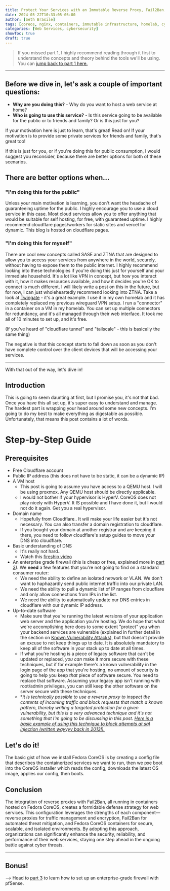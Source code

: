 ```yaml
---
title: Protect Your Services with an Immutable Reverse Proxy, Fail2Ban, and Cloudflare (Part 2)
date: 2024-05-22T10:33:05-05:00
author: [Seth Brasile]
tags: [coreos, nginx, containers, immutable infrastructure, homelab, cybersecurity, cloudflare]
categories: [Web Services, cybersecurity]
showToc: true
draft: true
---
```


>If you missed part 1, I highly recommend reading through it first to understand the concepts and theory behind the tools we'll be using. You can [jump back to part 1 here.][part 1]

---

## Before we dive in, let's ask a couple of important questions:

- **Why are you doing this?** - Why do you want to host a web service at home?
- **Who is going to use this service?** - Is this service going to be available for the public or to friends and family? Or is this just for you?

If your motivation here is just to learn, that's great! Read on! If your motivation is to provide some private services for friends and family, that's great too!

If this is just for you, or if you're doing this for public consumption, I would suggest you reconsider, because there are better options for both of these scenarios.

## There are better options when...

### "I'm doing this for the public"
Unless your main motivation is learning, you don't want the headache of guaranteeing uptime for the public. I highly encourage you to use a cloud service in this case. Most cloud services allow you to offer anything that would be suitable for self hosting, for free, with guaranteed uptime. I highly recommend cloudflare pages/workers for static sites and vercel for dynamic. This blog is hosted on cloudflare pages.

### "I'm doing this for myself"

There are cool new concepts called SASE and ZTNA that are designed to allow you to access your services from anywhere in the world, securely, without having to expose them to the public internet. I highly recommend looking into these technologies if you're doing this just for yourself and your immediate household. It's a lot like VPN in concept, but how you interact with it, how it makes resources available, and how it decides you're OK to connect is much different. I will likely write a post on this in the future, but for now, I can just wholeheartedly recommend looking into ZTNA. Take a look at [Twingate](https://www.twingate.com/) - it's a great example. I use it in my own homelab and it has completely replaced my previous wireguard VPN setup. I run a "connector" in a container on a VM in my homelab. You can set up multiple connectors for redundancy, and it's all managed through their web interface. It took me all of 10 minutes to set up, and it's free.

(If you've heard of "cloudflare tunnel" and "tailscale" - this is basically the same thing)

The negative is that this concept starts to fall down as soon as you don't have complete control over the client devices that will be accessing your services.

---

With that out of the way, let's dive in!

## Introduction

This is going to seem daunting at first, but I promise you, it's not that bad. Once you have this all set up, it's super easy to understand and manage. The hardest part is wrapping your head around some new concepts. I'm going to do my best to make everything as digestable as possible. Unfortunately, that means this post contains a lot of words.



# Step-by-Step Guide

## Prerequisites
- Free Cloudflare account
- Public IP address (this does not have to be static, it can be a dynamic IP)
- A VM host
  - This post is going to assume you have access to a QEMU host. I will be using proxmox. Any QEMU host should be directly applicable.
  - I would not bother if your hypervisor is HyperV. CoreOS does not play nicely with HyperV. It IS possible and I have done it, but I would not do it again. Get you a real hypervisor.
- Domain name
  - Hopefully from Cloudflare.. It _will_ make your life easier but it's not necessary. You can also transfer a domain registration to cloudflare.
  - If you bought your domain at another registrar and are keeping it there, you need to follow cloudflare's setup guides to move your DNS into cloudflare.
- Basic understanding of DNS
  - It's really not hard..
  - Watch this [fireship video](https://www.youtube.com/watch?v=UVR9lhUGAyU)
- An enterprise grade firewall (this is cheap or free, explained more in [part 3]). We **need** a few features that you're not going to find on a standard consumer router:
  - We need the ability to define an isolated network or VLAN. We don't want to haphazardly send public internet traffic into our private LAN.
  - We need the ability to pull a dynamic list of IP ranges from cloudflare and only allow connections from IPs in the list.
  - We need the ability to automatically update our DNS entries in cloudflare with our dynamic IP address.
- Up-to-date software
  - Make sure that you're running the latest versions of your application web server and the application you're hosting. We do hope that what we're accomplishing here does to some extent "protect" you when your backend services are vulnerable (explained in further detail in the section on [Known Vulnerability Attacks]), but that doesn't provide an excuse to not keep things up to date. It is absolutely mandatory to keep all of the software in your stack up to date at all times.
  - If what you're hosting is a piece of legacy software that can't be updated or replaced, _you can_ make it more secure with these techniques, but if for example there's a known vulnerability in the login page of the app that you're hosting, no amount of security is going to help you keep _that_ piece of software secure. You need to replace that software. Assuming your legacy app isn't running with root/admin privileges, you can still keep the other software on the server secure with these techniques.
  - *_it is technically possible to use a reverse proxy to inspect the contents of incoming traffic and block requests that match a known pattern, thereby writing a targeted protection for a given vulnerability, but this is a very advanced technique and it's not something that I'm going to be discussing in this post. [Here is a basic example of using this technique to block attempts at sql injection (written wayyyy back in 2013!).](https://www.yourhowto.net/nginx-block-sql-injection-and-file-injection/)_

## Let's do it!

The basic gist of how we install Fedora CoreOS is by creating a config file that describes the containerized services we want to run, then we pxe boot into the CoreOS installer which reads the config, downloads the latest OS image, applies our config, then boots.

## Conclusion

The integration of reverse proxies with Fail2Ban, all running in containers hosted on Fedora CoreOS, creates a formidable defense strategy for web services. This configuration leverages the strengths of each component—reverse proxies for traffic management and encryption, Fail2Ban for automated threat mitigation, and Fedora CoreOS containers for secure, scalable, and isolated environments. By adopting this approach, organizations can significantly enhance the security, reliability, and performance of their web services, staying one step ahead in the ongoing battle against cyber threats.


---

## Bonus!

--> Head to [part 3] to learn how to set up an enterprise-grade firewall with pfSense.

[part 1]: /posts/protect-your-services-with-an-immutable-reverse-proxy-fail2ban-and-cloudflare-part-1/
<!-- [part 3]: /posts/protect-your-services-with-an-immutable-reverse-proxy-fail2ban-and-cloudflare-part-3/ -->
[part 3]: /coming-soon
[Known Vulnerability Attacks]: /posts/protect-your-services-with-an-immutable-reverse-proxy-fail2ban-and-cloudflare-part-1/#known-vulnerability-attacks
